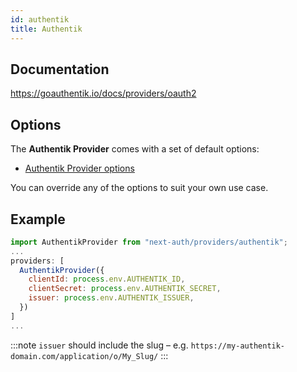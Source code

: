 ```yaml
---
id: authentik
title: Authentik
---
```


## Documentation

https://goauthentik.io/docs/providers/oauth2

## Options

The **Authentik Provider** comes with a set of default options:

- [Authentik Provider options](https://github.com/nextauthjs/next-auth/blob/main/packages/next-auth/src/providers/authentik.ts)

You can override any of the options to suit your own use case.

## Example

```js
import AuthentikProvider from "next-auth/providers/authentik";
...
providers: [
  AuthentikProvider({
    clientId: process.env.AUTHENTIK_ID,
    clientSecret: process.env.AUTHENTIK_SECRET,
    issuer: process.env.AUTHENTIK_ISSUER,
  })
]
...
```

:::note
`issuer` should include the slug – e.g. `https://my-authentik-domain.com/application/o/My_Slug/`
:::
